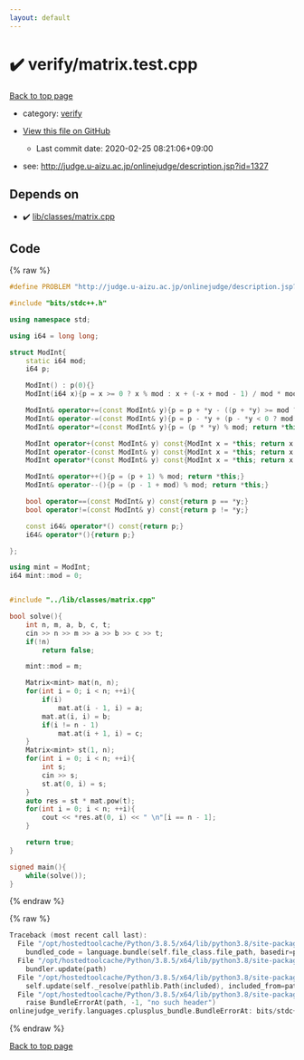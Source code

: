 ```yaml
---
layout: default
---
```


<!-- mathjax config similar to math.stackexchange -->
<script type="text/javascript" async
  src="https://cdnjs.cloudflare.com/ajax/libs/mathjax/2.7.5/MathJax.js?config=TeX-MML-AM_CHTML">
</script>
<script type="text/x-mathjax-config">
  MathJax.Hub.Config({
    TeX: { equationNumbers: { autoNumber: "AMS" }},
    tex2jax: {
      inlineMath: [ ['$','$'] ],
      processEscapes: true
    },
    "HTML-CSS": { matchFontHeight: false },
    displayAlign: "left",
    displayIndent: "2em"
  });
</script>

<script type="text/javascript" src="https://cdnjs.cloudflare.com/ajax/libs/jquery/3.4.1/jquery.min.js"></script>
<script src="https://cdn.jsdelivr.net/npm/jquery-balloon-js@1.1.2/jquery.balloon.min.js" integrity="sha256-ZEYs9VrgAeNuPvs15E39OsyOJaIkXEEt10fzxJ20+2I=" crossorigin="anonymous"></script>
<script type="text/javascript" src="../../assets/js/copy-button.js"></script>
<link rel="stylesheet" href="../../assets/css/copy-button.css" />


# :heavy_check_mark: verify/matrix.test.cpp

<a href="../../index.html">Back to top page</a>

* category: <a href="../../index.html#e8418d1d706cd73548f9f16f1d55ad6e">verify</a>
* <a href="{{ site.github.repository_url }}/blob/master/verify/matrix.test.cpp">View this file on GitHub</a>
    - Last commit date: 2020-02-25 08:21:06+09:00


* see: <a href="http://judge.u-aizu.ac.jp/onlinejudge/description.jsp?id=1327">http://judge.u-aizu.ac.jp/onlinejudge/description.jsp?id=1327</a>


## Depends on

* :heavy_check_mark: <a href="../../library/lib/classes/matrix.cpp.html">lib/classes/matrix.cpp</a>


## Code

<a id="unbundled"></a>
{% raw %}
```cpp
#define PROBLEM "http://judge.u-aizu.ac.jp/onlinejudge/description.jsp?id=1327"

#include "bits/stdc++.h"

using namespace std;

using i64 = long long;

struct ModInt{
    static i64 mod;
    i64 p;

    ModInt() : p(0){}
    ModInt(i64 x){p = x >= 0 ? x % mod : x + (-x + mod - 1) / mod * mod;}

    ModInt& operator+=(const ModInt& y){p = p + *y - ((p + *y) >= mod ? mod : 0); return *this;}
    ModInt& operator-=(const ModInt& y){p = p - *y + (p - *y < 0 ? mod : 0); return *this;}
    ModInt& operator*=(const ModInt& y){p = (p * *y) % mod; return *this;}

    ModInt operator+(const ModInt& y) const{ModInt x = *this; return x += y;}
    ModInt operator-(const ModInt& y) const{ModInt x = *this; return x -= y;}
    ModInt operator*(const ModInt& y) const{ModInt x = *this; return x *= y;}

    ModInt& operator++(){p = (p + 1) % mod; return *this;}
    ModInt& operator--(){p = (p - 1 + mod) % mod; return *this;}

    bool operator==(const ModInt& y) const{return p == *y;}
    bool operator!=(const ModInt& y) const{return p != *y;}

    const i64& operator*() const{return p;}
    i64& operator*(){return p;}

};

using mint = ModInt;
i64 mint::mod = 0;


#include "../lib/classes/matrix.cpp"

bool solve(){
    int n, m, a, b, c, t;
    cin >> n >> m >> a >> b >> c >> t;
    if(!n)
        return false;

    mint::mod = m;

    Matrix<mint> mat(n, n);
    for(int i = 0; i < n; ++i){
        if(i)
            mat.at(i - 1, i) = a;
        mat.at(i, i) = b;
        if(i != n - 1)
            mat.at(i + 1, i) = c;
    }
    Matrix<mint> st(1, n);
    for(int i = 0; i < n; ++i){
        int s;
        cin >> s;
        st.at(0, i) = s;
    }
    auto res = st * mat.pow(t);
    for(int i = 0; i < n; ++i){
        cout << *res.at(0, i) << " \n"[i == n - 1];
    }

    return true;
}

signed main(){
    while(solve());
}

```
{% endraw %}

<a id="bundled"></a>
{% raw %}
```cpp
Traceback (most recent call last):
  File "/opt/hostedtoolcache/Python/3.8.5/x64/lib/python3.8/site-packages/onlinejudge_verify/docs.py", line 349, in write_contents
    bundled_code = language.bundle(self.file_class.file_path, basedir=pathlib.Path.cwd())
  File "/opt/hostedtoolcache/Python/3.8.5/x64/lib/python3.8/site-packages/onlinejudge_verify/languages/cplusplus.py", line 185, in bundle
    bundler.update(path)
  File "/opt/hostedtoolcache/Python/3.8.5/x64/lib/python3.8/site-packages/onlinejudge_verify/languages/cplusplus_bundle.py", line 399, in update
    self.update(self._resolve(pathlib.Path(included), included_from=path))
  File "/opt/hostedtoolcache/Python/3.8.5/x64/lib/python3.8/site-packages/onlinejudge_verify/languages/cplusplus_bundle.py", line 258, in _resolve
    raise BundleErrorAt(path, -1, "no such header")
onlinejudge_verify.languages.cplusplus_bundle.BundleErrorAt: bits/stdc++.h: line -1: no such header

```
{% endraw %}

<a href="../../index.html">Back to top page</a>

